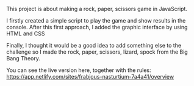 This project is about making a rock, paper, scissors game in JavaScript.

I firstly created a simple script to play the game and show results in the console.
After this first approach, I added the graphic interface by using HTML and CSS

Finally, I thought it would be a good idea to add something else to the challenge so I made the rock, paper, scissors, lizard, spock from the Big Bang Theory.

You can see the live version here, together with the rules: https://app.netlify.com/sites/frabjous-nasturtium-7a4a41/overview
